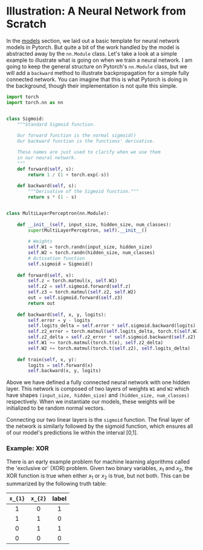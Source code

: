 # Illustration: A Neural Network from Scratch

In the [models](getting_started/models.md) section, we laid out a basic
template for neural network models in Pytorch. But quite a bit of the work 
handled by the model is abstracted away by the `nn.Module` class. Let's 
take a look at a simple example to illustrate what is going on when we 
train a neural network. I am going to keep the general structure on 
Pytorch's `nn.Module` class, but we will add a `backward` method to 
illustrate backpropagation for a simple fully connected network. You can
imagine that this is what Pytorch is doing in the background, though their
implementation is not quite this simple.

```python
import torch
import torch.nn as nn


class Sigmoid:
    """Standard Sigmoid function.
    
    Our forward function is the normal sigmoid()
    Our backward function is the functions' derivative.

    These names are just used to clarify when we use them 
    in our neural network.
    """
    def forward(self, s):
        return 1 / (1 + torch.exp(-s))
    
    def backward(self, s):
        """Derivative of the Sigmoid function."""
        return s * (1 - s)


class MultiLayerPerceptron(nn.Module):
    
    def __init__(self, input_size, hidden_size, num_classes):
        super(MultiLayerPerceptron, self).__init__()
        
        # Weights
        self.W1 = torch.randn(input_size, hidden_size)
        self.W2 = torch.randn(hidden_size, num_classes)
        # Activation function
        self.sigmoid = Sigmoid()
        
    def forward(self, x):
        self.z = torch.matmul(x, self.W1)
        self.z2 = self.sigmoid.forward(self.z)
        self.z3 = torch.matmul(self.z2, self.W2)
        out = self.sigmoid.forward(self.z3)
        return out
    
    def backward(self, x, y, logits):
        self.error = y - logits
        self.logits_delta = self.error * self.sigmoid.backward(logits)
        self.z2_error = torch.matmul(self.logits_delta, torch.t(self.W2))
        self.z2_delta = self.z2_error * self.sigmoid.backward(self.z2)
        self.W1 += torch.matmul(torch.t(x), self.z2_delta)
        self.W2 += torch.matmul(torch.t(self.z2), self.logits_delta)
        
    def train(self, x, y):
        logits = self.forward(x)
        self.backward(x, y, logits)
```

Above we have defined a fully connected neural network with one hidden layer. This 
network is composed of two layers of weights `W1` and `W2` which have shapes
`(input_size, hidden_size)` and `(hidden_size, num_classes)` respectively. When we 
instantiate our models, these weights will be initialized to be random normal vectors.

Connecting our two linear layers is the `sigmoid` function. The final layer of the network 
is similarly followed by the sigmoid function, which ensures all of our model's predictions 
lie within the interval [0,1].

### Example: XOR

 There is an early example problem for machine learning algorithms called the 'exclusive or'
 (XOR) problem. Given two binary variables, $x_{1}$ and $x_{2}$, the XOR function is true when
 either $x_{1}$ or $x_{2}$ is true, but not both. This can be summarized by the following truth
 table:

 
 | <code>x_{1}</code> | <code>x_{2}</code>   | label     |
 |   :---:            |   :---:              |   :---:   |
 | 1                  | 0                    | 1         |
 | 1                  | 1                    | 0         |
 | 0                  | 1                    | 1         |
 | 0                  | 0                    | 0         |